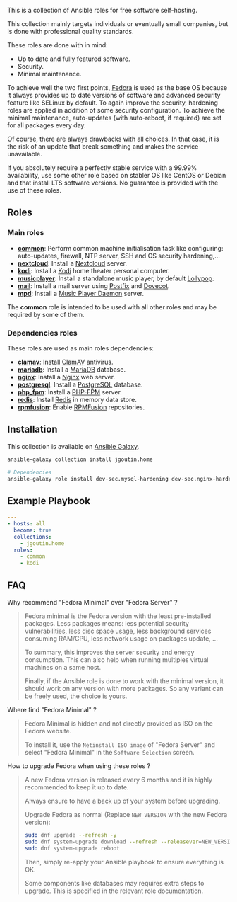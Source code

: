 This is a collection of Ansible roles for free software self-hosting.

This collection mainly targets individuals or eventually small companies, but is
done with professional quality standards.

These roles are done with in mind:

* Up to date and fully featured software.
* Security.
* Minimal maintenance.

To achieve well the two first points, [Fedora](https://getfedora.org/) is used
as the base OS because it always provides up to date versions of software and
advanced security feature like SELinux by default.
To again improve the security, hardening roles are applied in addition of some
security configuration.
To achieve the minimal maintenance, auto-updates (with auto-reboot, if required)
are set for all packages every day.

Of course, there are always drawbacks with all choices. In that case, it is the
risk of an update that break something and makes the service unavailable.

If you absolutely require a perfectly stable service with a 99.99% availability,
use some other role based on stabler OS like CentOS or Debian and that install
LTS software versions.
No guarantee is provided with the use of these roles.

## Roles

### Main roles

* [**common**](roles/common/README.md): Perform common machine initialisation task like
  configuring: auto-updates, firewall, NTP server, SSH and OS security
  hardening,...
* [**nextcloud**](roles/nextcloud/README.md): Install a
  [Nextcloud](https://nextcloud.com) server.
* [**kodi**](roles/kodi/README.md): Install a [Kodi](https://kodi.tv) home theater
  personal computer.
* [**musicplayer**](roles/musicplayer/README.md): Install a standalone music player, by 
  default [Lollypop](https://gitlab.gnome.org/World/lollypop).
* [**mail**](roles/mail/README.md): Install a mail server using
  [Postfix](http://www.postfix.org/) and [Dovecot](https://www.dovecot.org/).
* [**mpd**](roles/mpd/README.md): Install a
  [Music Player Daemon](https://www.musicpd.org/) server.

The **common** role is intended to be used with all other roles and may be
required by some of them.

### Dependencies roles

These roles are used as main roles dependencies:

* [**clamav**](roles/clamav/README.md): Install [ClamAV](https://www.clamav.net)
  antivirus.
* [**mariadb**](roles/mariadb/README.md): Install a [MariaDB](https://mariadb.org)
  database.
* [**nginx**](roles/nginx/README.md): Install a [Nginx](https://nginx.org) web server.
* [**postgresql**](roles/postgresql/README.md): Install a
  [PostgreSQL](https://www.postgresql.org) database.
* [**php_fpm**](roles/php_fpm/README.md): Install a [PHP-FPM](https://php-fpm.org)
  server.
* [**redis**](roles/redis/README.md): Install [Redis](https://redis.io) in memory data
  store.
* [**rpmfusion**](roles/rpmfusion/README.md): Enable [RPMFusion](https://rpmfusion.org)
  repositories.

## Installation

This collection is available on
[Ansible Galaxy](https://galaxy.ansible.com/jgoutin/home).

```bash
ansible-galaxy collection install jgoutin.home

# Dependencies
ansible-galaxy role install dev-sec.mysql-hardening dev-sec.nginx-hardening dev-sec.os-hardening dev-sec.ssh-hardening
```

## Example Playbook

```yaml
---
- hosts: all
  become: true
  collections:
    - jgoutin.home
  roles:
    - common
    - kodi
```

## FAQ

Why recommend "Fedora Minimal" over "Fedora Server" ?
> Fedora minimal is the Fedora version with the least pre-installed packages.
> Less packages means: less potential security vulnerabilities, less disc space 
> usage, less background services consuming RAM/CPU, less network usage on 
> packages update, ...
>
> To summary, this improves the server security and energy consumption. 
> This can also help when running multiples virtual machines on a same host.
>
> Finally, if the Ansible role is done to work with the minimal version, it
> should work on any version with more packages. 
> So any variant can be freely used, the choice is yours.

Where find "Fedora Minimal" ?
> Fedora Minimal is hidden and not directly provided as ISO on the Fedora 
> website.
>
> To install it, use the `Netinstall ISO image` of "Fedora Server" and select
> "Fedora Minimal" in the `Software Selection` screen.

How to upgrade Fedora when using these roles ?
>A new Fedora version is released every 6 months and it is highly recommended to 
>keep it up to date.
>
>Always ensure to have a back up of your system before upgrading.
>
>Upgrade Fedora as normal (Replace `NEW_VERSION` with the new Fedora version):
>```bash
>sudo dnf upgrade --refresh -y
>sudo dnf system-upgrade download --refresh --releasever=NEW_VERSION
>sudo dnf system-upgrade reboot
>```
>
>Then, simply re-apply your Ansible playbook to ensure everything is OK.
>
>Some components like databases may requires extra steps to upgrade. This is
>specified in the relevant role documentation.
>
